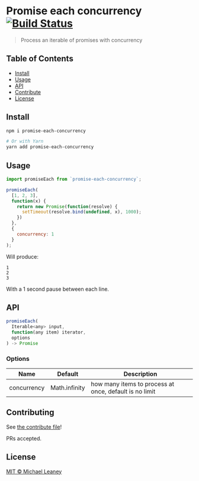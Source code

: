# Promise each concurrency [![Build Status](https://travis-ci.org/leahciMic/promise-each-concurrency.svg?branch=master)](https://travis-ci.org/leahciMic/promise-each-concurrency)

> Process an iterable of promises with concurrency

## Table of Contents

- [Install](#install)
- [Usage](#usage)
- [API](#api)
- [Contribute](#contribute)
- [License](#license)

## Install

```sh
npm i promise-each-concurrency

# Or with Yarn
yarn add promise-each-concurrency
```

## Usage

```js
import promiseEach from `promise-each-concurrency`;

promiseEach(
  [1, 2, 3],
  function(x) {
    return new Promise(function(resolve) {
      setTimeout(resolve.bind(undefined, x), 1000);
    })
  },
  {
    concurrency: 1
  }
);
```

Will produce:
```
1
2
3
```

With a 1 second pause between each line.

## API

```js
promiseEach(
  Iterable<any> input,
  function(any item) iterator,
  options
) -> Promise
```

### Options

| Name        | Default       | Description                                            |
|-------------|---------------|--------------------------------------------------------|
| concurrency | Math.infinity | how many items to process at once, default is no limit |

## Contributing

See [the contribute file](CONTRIBUTING.md)!

PRs accepted.

## License

[MIT © Michael Leaney](LICENSE)
